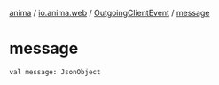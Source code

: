 [anima](../../index.md) / [io.anima.web](../index.md) / [OutgoingClientEvent](index.md) / [message](./message.md)

# message

`val message: JsonObject`